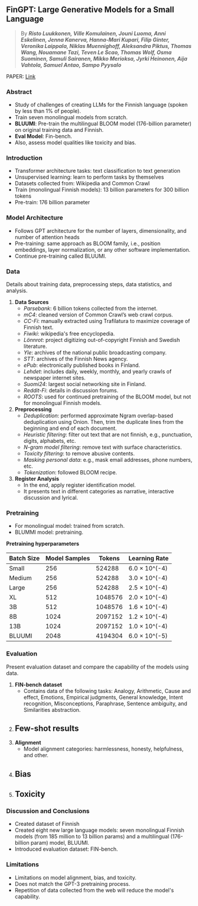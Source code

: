 ## FinGPT: Large Generative Models for a Small Language

> By ***Risto Luukkonen, Ville Komulainen, Jouni Luoma, Anni Eskelinen,
Jenna Kanerva, Hanna-Mari Kupari, Filip Ginter, Veronika Laippala,
Niklas Muennighoff, Aleksandra Piktus, Thomas Wang, Nouamane Tazi,
Teven Le Scao, Thomas Wolf, Osma Suominen, Samuli Sairanen,
Mikko Merioksa, Jyrki Heinonen, Aija Vahtola, Samuel Antao, Sampo Pyysalo***

PAPER: [Link](https://arxiv.org/pdf/2311.05640.pdf)

### Abstract
- Study of challenges of creating LLMs for the Finnish language (spoken by less than 1% of people).
- Train seven monolingual models from scratch.
- **BLUUMI**: Pre-train the multilingual BLOOM model (176-billion parameter) on original training data and Finnish.
- **Eval Model**: Fin-bench.
- Also, assess model qualities like toxicity and bias.

### Introduction
- Transformer architecture tasks: text classification to text generation
- Unsupervised learning: learn to perform tasks by themselves
- Datasets collected from: Wikipedia and Common Crawl
- Train (monolingual Finnish models): 13 billion parameters for 300 billion tokens
- Pre-train: 176 billion parameter

### Model Architecture
- Follows GPT architecture for the number of layers, dimensionality, and number of attention heads
- Pre-training: same approach as BLOOM family, i.e., position embeddings, layer normalization, or any other software implementation.
- Continue pre-training called BLUUMI.

### Data
Details about training data, preprocessing steps, data statistics, and analysis.

1. **Data Sources**
    - *Parsebank*: 6 billion tokens collected from the internet.
    - *mC4*: cleaned version of Common Crawl’s web crawl corpus.
    - *CC-Fi*: manually extracted using Trafilatura to maximize coverage of Finnish text.
    - *Fiwiki*: wikipedia's free encyclopedia.
    - *Lönnrot*: project digitizing out-of-copyright Finnish and Swedish literature.
    - *Yle*: archives of the national public broadcasting company.
    - *STT*: archives of the Finnish News agency.
    - *ePub*: electronically published books in Finland.
    - *Lehdet*: includes daily, weekly, monthly, and yearly crawls of newspaper internet sites.
    - *Suomi24*: largest social networking site in Finland.
    - *Reddit-Fi*: details in discussion forums.
    - *ROOTS*: used for continued pretraining of the BLOOM model, but not for monolingual Finnish models.
2. **Preprocessing**
    - *Deduplication*: performed approximate Ngram overlap-based deduplication using Onion. Then, trim the duplicate lines from the beginning and end of each document.
    - *Heuristic filtering*: filter out text that are not finnish, e.g., punctuation, digits, alphabets, etc.
    - *N-gram model filtering*: remove text with surface characteristics.
    - *Toxicity filtering*: to remove abusive contents.
    - *Masking personal data*: e.g., mask email addresses, phone numbers, etc.
    - *Tokenization*: followed BLOOM recipe.
3. **Register Analysis**
    - In the end, apply register identification model.
    - It presents text in different categories as narrative, interactive discussion and lyrical.

### Pretraining
- For monolingual model: trained from scratch.
- BLUMMI model: pretraining.

**Pretraining hyperparameters**

| Batch Size | Model Samples | Tokens  | Learning Rate   |
|------------|---------------|---------|------------------|
| Small      | 256           | 524288  | 6.0 × 10^(-4)   |
| Medium     | 256           | 524288  | 3.0 × 10^(-4)   |
| Large      | 256           | 524288  | 2.5 × 10^(-4)   |
| XL         | 512           | 1048576 | 2.0 × 10^(-4)   |
| 3B         | 512           | 1048576 | 1.6 × 10^(-4)   |
| 8B         | 1024          | 2097152 | 1.2 × 10^(-4)   |
| 13B        | 1024          | 2097152 | 1.0 × 10^(-4)   |
| BLUUMI     | 2048          | 4194304 | 6.0 × 10^(-5)   |

### Evaluation
Present evaluation dataset and compare the capability of the models using data.

1. **FIN-bench dataset**
    - Contains data of the following tasks: Analogy, Arithmetic, Cause and effect, Emotions, Empirical judgments, General knowledge, Intent recognition, Misconceptions, Paraphrase, Sentence ambiguity, and Similarities abstraction.
2. **Few-shot results**
    -
3. **Alignment**
    - Model alignment categories: harmlessness, honesty, helpfulness, and other.
4. **Bias**
    -
5. **Toxicity**
    -

###  Discussion and Conclusions
- Created dataset of Finnish
- Created eight new large language models: seven monolingual Finnish models (from 185 million to 13 billion params) and a multilingual (176-billion param) model, BLUUMI.
- Introduced evaluation dataset: FIN-bench.

### Limitations
- Limitations on model alignment, bias, and toxicity.
- Does not match the GPT-3 pretraining process.
- Repetition of data collected from the web will reduce the model's capability.
